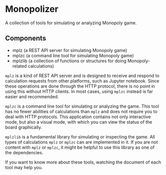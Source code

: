 # Monopolizer

A collection of tools for simulating or analyzing Monopoly game.

## Components

- mplz (a REST API server for simulating Monopoly game)
- mplzc (a command line tool for simulating Monopoly game)
- mplzlib (a collection of functions or structures for doing Monopoly-related calculations)

`mplz` is a kind of REST API server and is designed to receive and respond to calculation requests from other platforms, such as Jupyter notebook. Since these operations are done through the HTTP protocol, there is no point in using this without HTTP clients. In most cases, using `mplzc` instead is far easier and recommended.

`mplzc` is a command line tool for simulating or analyzing the game. This tool has no fewer abilities of calculations than `mplz` and does not require you to deal with HTTP protocols. This application contains not only interactive mode, but also a visual mode, with which you can view the status of the board graphically.

`mplzlib` is a fundamental library for simulating or inspecting the game. All types of calculations `mplz` or `mplzc` can are implemented in it. If you are not content with `mplz` or `mplzc`, it might be helpful to use this library as one of the dependencies.

If you want to know more about these tools, watching the document of each tool may help you.
